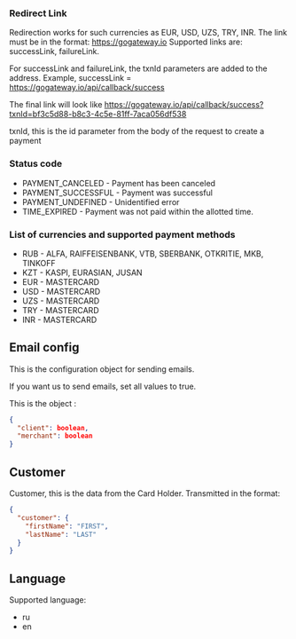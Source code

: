 ### Redirect Link
Redirection works for such currencies as EUR, USD, UZS, TRY, INR.
The link must be in the format: https://gogateway.io
Supported links are: successLink, failureLink.

For successLink and failureLink, the txnId parameters are added to the address.
Example, successLink = https://gogateway.io/api/callback/success

The final link will look like https://gogateway.io/api/callback/success?txnId=bf3c5d88-b8c3-4c5e-81ff-7aca056df538

txnId, this is the id parameter from the body of the request to create a payment

### Status code
- PAYMENT_CANCELED - Payment has been canceled
- PAYMENT_SUCCESSFUL - Payment was successful
- PAYMENT_UNDEFINED - Unidentified error
- TIME_EXPIRED - Payment was not paid within the allotted time.

### List of currencies and supported payment methods
* RUB - ALFA, RAIFFEISENBANK, VTB, SBERBANK, OTKRITIE, MKB, TINKOFF
* KZT - KASPI, EURASIAN, JUSAN
* EUR - MASTERCARD
* USD - MASTERCARD
* UZS - MASTERCARD
* TRY - MASTERCARD
* INR - MASTERCARD

## Email config
This is the configuration object for sending emails.

If you want us to send emails, set all values to true.

This is the object :
```json
{
  "client": boolean,
  "merchant": boolean
}
```

## Customer
Customer, this is the data from the Card Holder.
Transmitted in the format:
```json
{
  "customer": {
    "firstName": "FIRST",
    "lastName": "LAST"
  }
}
```

## Language
Supported language:
* ru
* en
